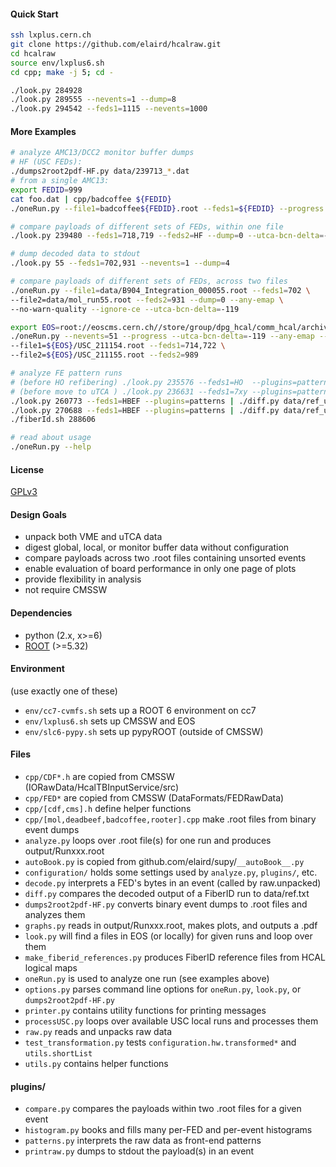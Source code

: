 #### Quick Start
```bash
ssh lxplus.cern.ch
git clone https://github.com/elaird/hcalraw.git
cd hcalraw
source env/lxplus6.sh
cd cpp; make -j 5; cd -

./look.py 284928
./look.py 289555 --nevents=1 --dump=8
./look.py 294542 --feds1=1115 --nevents=1000
```

#### More Examples
```bash
# analyze AMC13/DCC2 monitor buffer dumps
# HF (USC FEDs):
./dumps2root2pdf-HF.py data/239713_*.dat
# from a single AMC13:
export FEDID=999
cat foo.dat | cpp/badcoffee ${FEDID}
./oneRun.py --file1=badcoffee${FEDID}.root --feds1=${FEDID} --progress

# compare payloads of different sets of FEDs, within one file
./look.py 239480 --feds1=718,719 --feds2=HF --dump=0 --utca-bcn-delta=-131 --no-warn-quality --plugins=histogram,compare

# dump decoded data to stdout
./look.py 55 --feds1=702,931 --nevents=1 --dump=4

# compare payloads of different sets of FEDs, across two files
./oneRun.py --file1=data/B904_Integration_000055.root --feds1=702 \
--file2=data/mol_run55.root --feds2=931 --dump=0 --any-emap \
--no-warn-quality --ignore-ce --utca-bcn-delta=-119

export EOS=root://eoscms.cern.ch//store/group/dpg_hcal/comm_hcal/archival/20160914_USC_Run1_runs133054-220908; \
./oneRun.py --nevents=51 --progress --utca-bcn-delta=-119 --any-emap --no-warn-quality --dump=0 \
--file1=${EOS}/USC_211154.root --feds1=714,722 \
--file2=${EOS}/USC_211155.root --feds2=989

# analyze FE pattern runs
# (before HO refibering) ./look.py 235576 --feds1=HO  --plugins=patterns | ./diff.py data/ref_2014.txt
# (before move to uTCA ) ./look.py 236631 --feds1=7xy --plugins=patterns | ./diff.py data/ref_vme_G.txt
./look.py 260773 --feds1=HBEF --plugins=patterns | ./diff.py data/ref_utca_G.txt
./look.py 270688 --feds1=HBEF --plugins=patterns | ./diff.py data/ref_utca_G.txt
./fiberId.sh 288606

# read about usage
./oneRun.py --help
```

#### License
[GPLv3](http://www.gnu.org/licenses/gpl.html)


#### Design Goals
* unpack both VME and uTCA data
* digest global, local, or monitor buffer data without configuration
* compare payloads across two .root files containing unsorted events
* enable evaluation of board performance in only one page of plots
* provide flexibility in analysis
* not require CMSSW


#### Dependencies
* python (2.x, x>=6)
* [ROOT](https://root.cern.ch/) (>=5.32)


#### Environment
(use exactly one of these)
* `env/cc7-cvmfs.sh` sets up a ROOT 6 environment on cc7
* `env/lxplus6.sh` sets up CMSSW and EOS
* `env/slc6-pypy.sh` sets up pypyROOT (outside of CMSSW)


#### Files
* `cpp/CDF*.h` are copied from CMSSW (IORawData/HcalTBInputService/src)
* `cpp/FED*` are copied from CMSSW (DataFormats/FEDRawData)
* `cpp/[cdf,cms].h` define helper functions
* `cpp/[mol,deadbeef,badcoffee,rooter].cpp` make .root files from binary event dumps
* `analyze.py` loops over .root file(s) for one run and produces output/Runxxx.root
* `autoBook.py` is copied from github.com/elaird/supy/`__autoBook__.py`
* `configuration/` holds some settings used by `analyze.py`, `plugins/`, etc.
* `decode.py` interprets a FED's bytes in an event (called by raw.unpacked)
* `diff.py` compares the decoded output of a FiberID run to data/ref.txt
* `dumps2root2pdf-HF.py` converts binary event dumps to .root files and analyzes them
* `graphs.py` reads in output/Runxxx.root, makes plots, and outputs a .pdf
* `look.py` will find a files in EOS (or locally) for given runs and loop over them
* `make_fiberid_references.py` produces FiberID reference files from HCAL logical maps
* `oneRun.py` is used to analyze one run (see examples above)
* `options.py` parses command line options for `oneRun.py`, `look.py`, or `dumps2root2pdf-HF.py`
* `printer.py` contains utility functions for printing messages
* `processUSC.py` loops over available USC local runs and processes them
* `raw.py` reads and unpacks raw data
* `test_transformation.py` tests `configuration.hw.transformed*` and `utils.shortList`
* `utils.py` contains helper functions

#### plugins/
* `compare.py` compares the payloads within two .root files for a given event
* `histogram.py` books and fills many per-FED and per-event histograms
* `patterns.py` interprets the raw data as front-end patterns
* `printraw.py` dumps to stdout the payload(s) in an event
